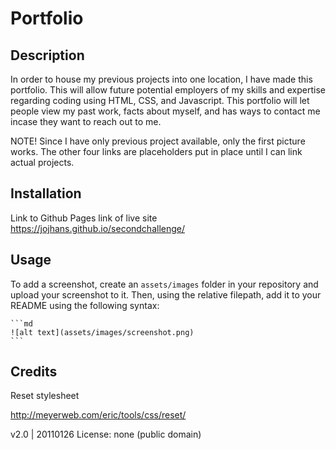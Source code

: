 # Portfolio

## Description

In order to house my previous projects into one location, I have made this portfolio. This will allow future potential employers of my skills and
expertise regarding coding using HTML, CSS, and Javascript. This portfolio will let people view my past work, facts about myself, and has ways to contact me incase they want to reach out to me. 

NOTE! Since I have only previous project available, only the first picture works. The other four links are placeholders put in place until I can link actual projects.


## Installation

Link to Github Pages link of live site
https://jojhans.github.io/secondchallenge/

## Usage

To add a screenshot, create an `assets/images` folder in your repository and upload your screenshot to it. Then, using the relative filepath, add it to your README using the following syntax:

    ```md
    ![alt text](assets/images/screenshot.png)
    ```

## Credits

Reset stylesheet

http://meyerweb.com/eric/tools/css/reset/ 
   
   v2.0 | 20110126
   License: none (public domain)
